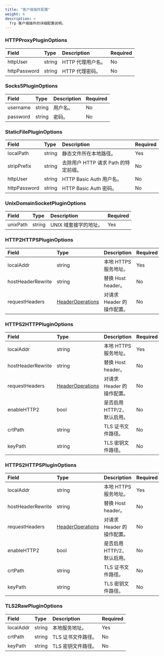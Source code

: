 ```yaml
---
title: "客户端插件配置"
weight: 6
description: >
  frp 客户端插件的详细配置说明。
---
```


### HTTPProxyPluginOptions

| Field | Type | Description | Required |
| :--- | :--- | :--- | :--- |
| httpUser | string | HTTP 代理用户名。 | No |
| httpPassword | string | HTTP 代理密码。 | No |

### Socks5PluginOptions

| Field | Type | Description | Required |
| :--- | :--- | :--- | :--- |
| username | string | 用户名。 | No |
| password | string | 密码。 | No |

### StaticFilePluginOptions

| Field | Type | Description | Required |
| :--- | :--- | :--- | :--- |
| localPath | string | 静态文件所在本地路径。 | Yes |
| stripPrefix | string | 去除用户 HTTP 请求 Path 的特定前缀。 | No |
| httpUser | string | HTTP Basic Auth 用户名。 | No |
| httpPassword | string | HTTP Basic Auth 密码。 | No |

### UnixDomainSocketPluginOptions

| Field | Type | Description | Required |
| :--- | :--- | :--- | :--- |
| unixPath | string | UNIX 域套接字的地址。 | Yes |

### HTTP2HTTPSPluginOptions

| Field | Type | Description | Required |
| :--- | :--- | :--- | :--- |
| localAddr | string | 本地 HTTPS 服务地址。 | Yes |
| hostHeaderRewrite | string | 替换 Host header。 | No |
| requestHeaders | [HeaderOperations](../common#headeroperations) | 对请求 Header 的操作配置。 | No |

### HTTPS2HTTPPluginOptions

| Field | Type | Description | Required |
| :--- | :--- | :--- | :--- |
| localAddr | string | 本地 HTTPS 服务地址。 | Yes |
| hostHeaderRewrite | string | 替换 Host header。 | No |
| requestHeaders | [HeaderOperations](../common#headeroperations) | 对请求 Header 的操作配置。 | No |
| enableHTTP2 | bool | 是否启用 HTTP/2，默认启用。 | No |
| crtPath | string | TLS 证书文件路径。 | No |
| keyPath | string | TLS 密钥文件路径。 | No |

### HTTPS2HTTPSPluginOptions

| Field | Type | Description | Required |
| :--- | :--- | :--- | :--- |
| localAddr | string | 本地 HTTPS 服务地址。 | Yes |
| hostHeaderRewrite | string | 替换 Host header。 | No |
| requestHeaders | [HeaderOperations](../common#headeroperations) | 对请求 Header 的操作配置。 | No |
| enableHTTP2 | bool | 是否启用 HTTP/2，默认启用。 | No |
| crtPath | string | TLS 证书文件路径。 | No |
| keyPath | string | TLS 密钥文件路径。 | No |

### TLS2RawPluginOptions

| Field | Type | Description | Required |
| :--- | :--- | :--- | :--- |
| localAddr | string | 本地服务地址。 | Yes |
| crtPath | string | TLS 证书文件路径。 | No |
| keyPath | string | TLS 密钥文件路径。 | No |
